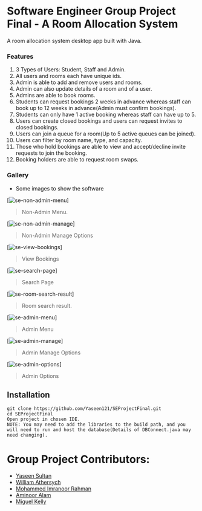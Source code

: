 # Software Engineer Group Project Final - A Room Allocation System

A room allocation system desktop app built with Java. 

### Features

1. 3 Types of Users: Student, Staff and Admin. 
2. All users and rooms each have unique ids. 
3. Admin is able to add and remove users and rooms. 
4. Admin can also update details of a room and of a user.
5. Admins are able to book rooms.
6. Students can request bookings 2 weeks in advance whereas staff can book up to 12 weeks in advance(Admin must confirm bookings). 
7. Students can only have 1 active booking whereas staff can have up to 5.
8. Users can create closed bookings and users can request invites to closed bookings.
9. Users can join a queue for a room(Up to 5 active queues can be joined).
10. Users can filter by room name, type, and capacity.
11. Those who hold bookings are able to view and accept/decline invite requests to join the booking.
12. Booking holders are able to request room swaps.

### Gallery
 - Some images to show the software

[![se-non-admin-menu](https://i.imgur.com/F99BwGF.png)]
>Non-Admin Menu.

[![se-non-admin-manage](https://i.imgur.com/LjpGFAc.png)]
>Non-Admin Manage Options 

[![se-view-bookings](https://i.imgur.com/7ETf7ZI.png)]
>View Bookings

[![se-search-page](https://i.imgur.com/Khj9Wwh.png)]
>Search Page

[![se-room-search-result](https://i.imgur.com/D5PCCUD.png)]
>Room search result.

[![se-admin-menu](https://i.imgur.com/gtqgbvW.png)]
>Admin Menu

[![se-admin-manage](https://i.imgur.com/v2IGpid.png)]
>Admin Manage Options 

[![se-admin-options](https://i.imgur.com/BQ9IuTi.png)]
>Admin Options


## Installation

```
git clone https://github.com/Yaseen121/SEProjectFinal.git
cd SEProjectFinal
Open project in chosen IDE.
NOTE: You may need to add the libraries to the build path, and you will need to run and host the database(Details of DBConnect.java may need changing). 
```
 
# Group Project Contributors:
 -  [Yaseen Sultan](https://github.com/Yaseen121)
 -  [William Athersych]()
 -  [Mohammed Imranoor Rahman]()
 -  [Aminoor Alam]()
 -  [Miguel Kelly]()
 
    
